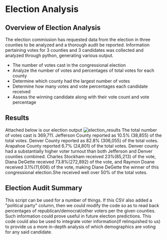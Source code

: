 # Election Analysis
## Overview of Election Analysis
The election commission has requested data from the election in three counties to be analyzed and a thorough audit be reported. Information pertaining votes for 3 counties and 3 candidates was collected and analyzed through python, generating various output.
- The number of votes cast in the congressional election 
- Analyze the number of votes and percentages of total votes for each county
- Determine which county had the largest number of votes
- Determine how many votes and vote percentages each candidate received
- Assess the winning candidate along with their vote count and vote percentage

## Results
Attached below is our election output
![election_results](https://user-images.githubusercontent.com/82029390/117587477-21286d00-b0ec-11eb-817c-0922bb6af6ad.png)
The total number of votes cast is 369,711.
Jefferson County reported as 10.5% (38,855) of the total votes.
Denver County reported as 82.8% (306,055) of the total votes.
Arapahoe County reported 6.7% (24,801) of the total votes.
Denver county had a substantially higher voter turnout than both Jefferson and Denver counties combined. 
Charles Stockham received 23%(85,213) of the vote, Diana DeGette received 73.8%(272,892) of the vote, and Raymon Doane received 3.1%(11,606) of the vote, making Diane DeGette the winner of this congressional election.She received well over 50% of the total votes.
## Election Audit Summary
This script can be used for a number of things. If this CSV also added a "political party" column, then we could modify the code so as to read back percentages of republican/democrat/other voters per the given counties. Such information could prove useful in future election predictions. This code could also be used to integrate voter information(if relinquished to us) to provide us a more in-depth analysis of which demographics are voting for any said candidate.
